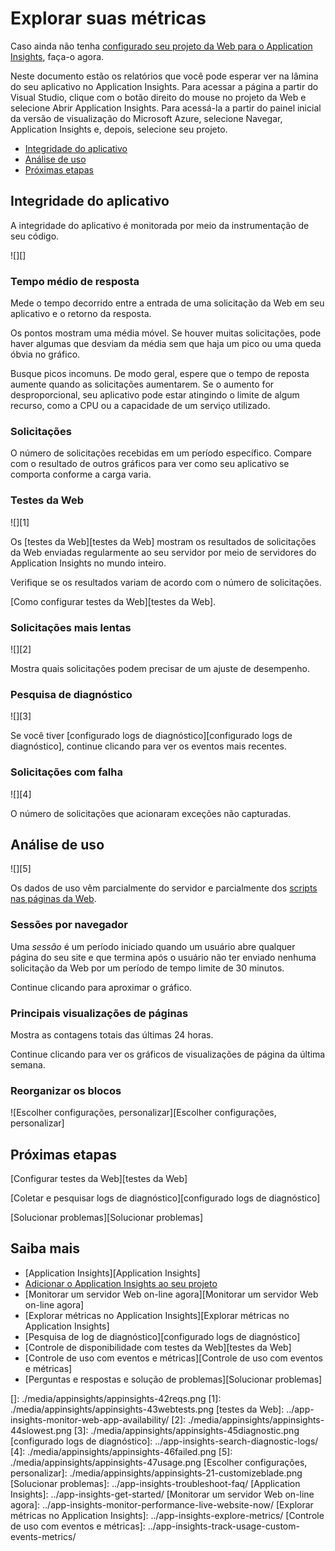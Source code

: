 <properties title="Explore your metrics" pageTitle="Explore your metrics" description="Analyze usage, availability and performance of your on-premises or Microsoft Azure web application with Application Insights." metaKeywords="analytics monitoring application insights" authors="awills"  />

<tags ms.service="application-insights" ms.workload="tbd" ms.tgt_pltfrm="ibiza" ms.devlang="na" ms.topic="article" ms.date="01/01/1900" ms.author="awills"></tags>

# Explorar suas métricas

Caso ainda não tenha [configurado seu projeto da Web para o Application Insights][configurado seu projeto da Web para o Application Insights], faça-o agora.

Neste documento estão os relatórios que você pode esperar ver na lâmina do seu aplicativo no Application Insights. Para acessar a página a partir do Visual Studio, clique com o botão direito do mouse no projeto da Web e selecione Abrir Application Insights. Para acessá-la a partir do painel inicial da versão de visualização do Microsoft Azure, selecione Navegar, Application Insights e, depois, selecione seu projeto.

-   [Integridade do aplicativo][Integridade do aplicativo]
-   [Análise de uso][Análise de uso]
-   [Próximas etapas][Próximas etapas]

## <a name="health"></a>Integridade do aplicativo

A integridade do aplicativo é monitorada por meio da instrumentação de seu código.

![][]

### Tempo médio de resposta

Mede o tempo decorrido entre a entrada de uma solicitação da Web em seu aplicativo e o retorno da resposta.

Os pontos mostram uma média móvel. Se houver muitas solicitações, pode haver algumas que desviam da média sem que haja um pico ou uma queda óbvia no gráfico.

Busque picos incomuns. De modo geral, espere que o tempo de reposta aumente quando as solicitações aumentarem. Se o aumento for desproporcional, seu aplicativo pode estar atingindo o limite de algum recurso, como a CPU ou a capacidade de um serviço utilizado.

### Solicitações

O número de solicitações recebidas em um período específico. Compare com o resultado de outros gráficos para ver como seu aplicativo se comporta conforme a carga varia.

### Testes da Web

![][1]

Os [testes da Web][testes da Web] mostram os resultados de solicitações da Web enviadas regularmente ao seu servidor por meio de servidores do Application Insights no mundo inteiro.

Verifique se os resultados variam de acordo com o número de solicitações.

[Como configurar testes da Web][testes da Web].

### Solicitações mais lentas

![][2]

Mostra quais solicitações podem precisar de um ajuste de desempenho.

### Pesquisa de diagnóstico

![][3]

Se você tiver [configurado logs de diagnóstico][configurado logs de diagnóstico], continue clicando para ver os eventos mais recentes.

### Solicitações com falha

![][4]

O número de solicitações que acionaram exceções não capturadas.

## <a name="usage"></a>Análise de uso

![][5]

Os dados de uso vêm parcialmente do servidor e parcialmente dos [scripts nas páginas da Web][configurado seu projeto da Web para o Application Insights].

### Sessões por navegador

Uma *sessão* é um período iniciado quando um usuário abre qualquer página do seu site e que termina após o usuário não ter enviado nenhuma solicitação da Web por um período de tempo limite de 30 minutos.

Continue clicando para aproximar o gráfico.

### Principais visualizações de páginas

Mostra as contagens totais das últimas 24 horas.

Continue clicando para ver os gráficos de visualizações de página da última semana.

### Reorganizar os blocos

![Escolher configurações, personalizar][Escolher configurações, personalizar]

## <a name="next"></a>Próximas etapas

[Configurar testes da Web][testes da Web]

[Coletar e pesquisar logs de diagnóstico][configurado logs de diagnóstico]

[Solucionar problemas][Solucionar problemas]

## Saiba mais

-   [Application Insights][Application Insights]
-   [Adicionar o Application Insights ao seu projeto][configurado seu projeto da Web para o Application Insights]
-   [Monitorar um servidor Web on-line agora][Monitorar um servidor Web on-line agora]
-   [Explorar métricas no Application Insights][Explorar métricas no Application Insights]
-   [Pesquisa de log de diagnóstico][configurado logs de diagnóstico]
-   [Controle de disponibilidade com testes da Web][testes da Web]
-   [Controle de uso com eventos e métricas][Controle de uso com eventos e métricas]
-   [Perguntas e respostas e solução de problemas][Solucionar problemas]

<!--Link references-->

  [configurado seu projeto da Web para o Application Insights]: ../app-insights-monitor-application-health-usage/
  [Integridade do aplicativo]: #health
  [Análise de uso]: #usage
  [Próximas etapas]: #next
  []: ./media/appinsights/appinsights-42reqs.png
  [1]: ./media/appinsights/appinsights-43webtests.png
  [testes da Web]: ../app-insights-monitor-web-app-availability/
  [2]: ./media/appinsights/appinsights-44slowest.png
  [3]: ./media/appinsights/appinsights-45diagnostic.png
  [configurado logs de diagnóstico]: ../app-insights-search-diagnostic-logs/
  [4]: ./media/appinsights/appinsights-46failed.png
  [5]: ./media/appinsights/appinsights-47usage.png
  [Escolher configurações, personalizar]: ./media/appinsights/appinsights-21-customizeblade.png
  [Solucionar problemas]: ../app-insights-troubleshoot-faq/
  [Application Insights]: ../app-insights-get-started/
  [Monitorar um servidor Web on-line agora]: ../app-insights-monitor-performance-live-website-now/
  [Explorar métricas no Application Insights]: ../app-insights-explore-metrics/
  [Controle de uso com eventos e métricas]: ../app-insights-track-usage-custom-events-metrics/
